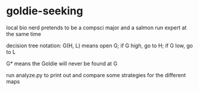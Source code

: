 # goldie-seeking
local bio nerd pretends to be a compsci major and a salmon run expert at the same time

decision tree notation: G(H, L) means open G; if G high, go to H; if G low, go to L

G* means the Goldie will never be found at G

run analyze.py to print out and compare some strategies for the different maps
